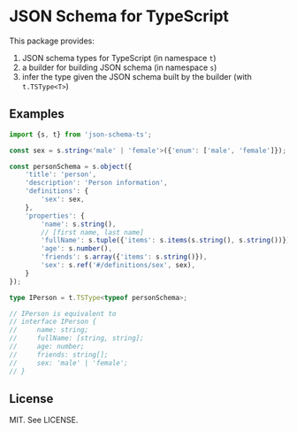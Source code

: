# JSON Schema for TypeScript

This package provides:

1. JSON schema types for TypeScript (in namespace `t`)
2. a builder for building JSON schema (in namespace `s`)
3. infer the type given the JSON schema built by the builder (with `t.TSType<T>`)

## Examples

```typescript
import {s, t} from 'json-schema-ts';

const sex = s.string<'male' | 'female'>({'enum': ['male', 'female']});

const personSchema = s.object({
    'title': 'person',
    'description': 'Person information',
    'definitions': {
        'sex': sex,
    },
    'properties': {
        'name': s.string(),
        // [first name, last name]
        'fullName': s.tuple({'items': s.items(s.string(), s.string())}),
        'age': s.number(),
        'friends': s.array({'items': s.string()}),
        'sex': s.ref('#/definitions/sex', sex),
    }
});

type IPerson = t.TSType<typeof personSchema>;

// IPerson is equivalent to
// interface IPerson {
//     name: string;
//     fullName: [string, string];
//     age: number;
//     friends: string[];
//     sex: 'male' | 'female';
// }
```

## License
MIT. See LICENSE.